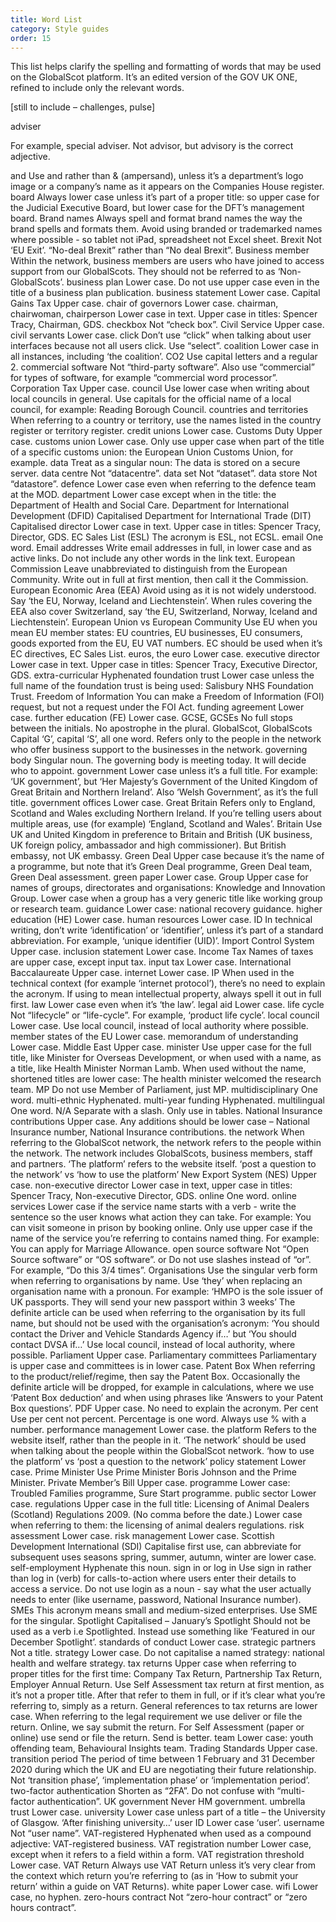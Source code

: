```yaml
---
title: Word List
category: Style guides
order: 15
---
```


This list helps clarify the spelling and formatting of words that may be used on the GlobalScot platform. It’s an edited version of the GOV UK ONE, refined to include only the relevant words. 

[still to include – challenges, pulse] 

adviser

For example, special adviser. Not advisor, but advisory is the correct adjective.

and
Use and rather than & (ampersand), unless it’s a department’s logo image or a company’s name as it appears on the Companies House register.
board
Always lower case unless it’s part of a proper title: so upper case for the Judicial Executive Board, but lower case for the DFT’s management board.
Brand names
Always spell and format brand names the way the brand spells and formats them. 
Avoid using branded or trademarked names where possible - so tablet not iPad, spreadsheet not Excel sheet. 
Brexit
Not ‘EU Exit’.
“No-deal Brexit” rather than “No deal Brexit”.
Business member
Within the network, business members are users who have joined to access support from our GlobalScots. They should not be referred to as ‘Non-GlobalScots’.
business plan
Lower case. Do not use upper case even in the title of a business plan publication.
business statement
Lower case.
Capital Gains Tax
Upper case.
chair of governors
Lower case.
chairman, chairwoman, chairperson
Lower case in text. Upper case in titles: Spencer Tracy, Chairman, GDS.
checkbox
Not “check box”.
Civil Service
Upper case.
civil servants
Lower case.
click
Don’t use “click” when talking about user interfaces because not all users click. Use “select”.
coalition
Lower case in all instances, including ‘the coalition’.
CO2
Use capital letters and a regular 2.
commercial software
Not “third-party software”. Also use “commercial” for types of software, for example “commercial word processor”.
Corporation Tax
Upper case.
council
Use lower case when writing about local councils in general. Use capitals for the official name of a local council, for example: Reading Borough Council.
countries and territories
When referring to a country or territory, use the names listed in the country register or territory register.
credit unions
Lower case.
Customs Duty
Upper case.
customs union
Lower case. Only use upper case when part of the title of a specific customs union: the European Union Customs Union, for example.
data
Treat as a singular noun: The data is stored on a secure server. 
data centre
Not “datacentre”.
data set
Not “dataset”.
data store
Not “datastore”.
defence
Lower case even when referring to the defence team at the MOD.
department
Lower case except when in the title: the Department of Health and Social Care.
Department for International Development (DFID)
Capitalised
Department for International Trade (DIT)
Capitalised
director
Lower case in text. Upper case in titles: Spencer Tracy, Director, GDS.
EC Sales List (ESL)
The acronym is ESL, not ECSL.
email
One word.
Email addresses
Write email addresses in full, in lower case and as active links. Do not include any other words in the link text.
European Commission
Leave unabbreviated to distinguish from the European Community. Write out in full at first mention, then call it the Commission.
European Economic Area (EEA)
Avoid using as it is not widely understood. Say ‘the EU, Norway, Iceland and Liechtenstein’.
When rules covering the EEA also cover Switzerland, say ‘the EU, Switzerland, Norway, Iceland and Liechtenstein’.
European Union vs European Community
Use EU when you mean EU member states: EU countries, EU businesses, EU consumers, goods exported from the EU, EU VAT numbers.
EC should be used when it’s EC directives, EC Sales List.
euros, the euro
Lower case.
executive director
Lower case in text. Upper case in titles: Spencer Tracy, Executive Director, GDS.
extra-curricular
Hyphenated
foundation trust
Lower case unless the full name of the foundation trust is being used: Salisbury NHS Foundation Trust.
Freedom of Information
You can make a Freedom of Information (FOI) request, but not a request under the FOI Act.
funding agreement
Lower case.
further education (FE)
Lower case.
GCSE, GCSEs
No full stops between the initials. No apostrophe in the plural.
GlobalScot, GlobalScots 
Capital ‘G’, capital ‘S’, all one word. Refers only to the people in the network who offer business support to the businesses in the network. 
governing body
Singular noun.
The governing body is meeting today. It will decide who to appoint.
government
Lower case unless it’s a full title. For example: ‘UK government’, but ‘Her Majesty’s Government of the United Kingdom of Great Britain and Northern Ireland’.
Also ‘Welsh Government’, as it’s the full title.
government offices
Lower case.
Great Britain
Refers only to England, Scotland and Wales excluding Northern Ireland.
If you’re telling users about multiple areas, use (for example) ‘England, Scotland and Wales’.
Britain
Use UK and United Kingdom in preference to Britain and British (UK business, UK foreign policy, ambassador and high commissioner). But British embassy, not UK embassy.
Green Deal
Upper case because it’s the name of a programme, but note that it’s Green Deal programme, Green Deal team, Green Deal assessment.
green paper
Lower case.
Group
Upper case for names of groups, directorates and organisations: Knowledge and Innovation Group.
Lower case when a group has a very generic title like working group or research team.
guidance
Lower case: national recovery guidance.
higher education (HE)
Lower case.
human resources
Lower case.
ID
In technical writing, don’t write ‘identification’ or ‘identifier’, unless it’s part of a standard abbreviation. For example, ‘unique identifier (UID)’.
Import Control System
Upper case.
inclusion statement
Lower case.
Income Tax
Names of taxes are upper case, except input tax.
input tax
Lower case.
International Baccalaureate
Upper case.
internet
Lower case.
IP
When used in the technical context (for example ‘internet protocol’), there’s no need to explain the acronym.
If using to mean intellectual property, always spell it out in full first. 
law
Lower case even when it’s ‘the law’.
legal aid
Lower case.
life cycle
Not “lifecycle” or “life-cycle”. For example, ‘product life cycle’.
local council
Lower case.
Use local council, instead of local authority where possible.
member states of the EU
Lower case.
memorandum of understanding
Lower case.
Middle East
Upper case.
minister
Use upper case for the full title, like Minister for Overseas Development, or when used with a name, as a title, like Health Minister Norman Lamb.
When used without the name, shortened titles are lower case: The health minister welcomed the research team.
MP
Do not use Member of Parliament, just MP.
multidisciplinary
One word.
multi-ethnic
Hyphenated.
multi-year funding
Hyphenated.
multilingual
One word.
N/A
Separate with a slash. Only use in tables.
National Insurance contributions
Upper case. Any additions should be lower case – National Insurance number, National Insurance contributions. 
the network
When referring to the GlobalScot network, the network refers to the people within the network. The network includes GlobalScots, business members, staff and partners. ‘The platform’ refers to the website itself. 
‘post a question to the network’ vs ‘how to use the platform’
New Export System (NES)
Upper case.
non-executive director
Lower case in text, upper case in titles: Spencer Tracy, Non-executive Director, GDS.
online
One word.
online services
Lower case if the service name starts with a verb - write the sentence so the user knows what action they can take. For example: You can visit someone in prison by booking online.
Only use upper case if the name of the service you’re referring to contains named thing. For example: You can apply for Marriage Allowance.
open source software
Not “Open Source software” or “OS software”.
or
Do not use slashes instead of “or”. For example, “Do this 3/4 times”.
Organisations
Use the singular verb form when referring to organisations by name. Use ‘they’ when replacing an organisation name with a pronoun.
For example: ‘HMPO is the sole issuer of UK passports. They will send your new passport within 3 weeks’
The definite article can be used when referring to the organisation by its full name, but should not be used with the organisation’s acronym: ‘You should contact the Driver and Vehicle Standards Agency if…’ but ‘You should contact DVSA if…’
Use local council, instead of local authority, where possible.
Parliament
Upper case.
Parliamentary committees
Parliamentary is upper case and committees is in lower case.
Patent Box
When referring to the product/relief/regime, then say the Patent Box. Occasionally the definite article will be dropped, for example in calculations, where we use ‘Patent Box deduction’ and when using phrases like ‘Answers to your Patent Box questions’.
PDF
Upper case. No need to explain the acronym.
Per cent
Use per cent not percent. Percentage is one word. Always use % with a number.
performance management
Lower case.
the platform
Refers to the website itself, rather than the people in it. ‘The network’ should be used when talking about the people within the GlobalScot network. 
 ‘how to use the platform’ vs ‘post a question to the network’
policy statement
Lower case.
Prime Minister
Use Prime Minister Boris Johnson and the Prime Minister.
Private Member’s Bill
Upper case.
programme
Lower case: Troubled Families programme, Sure Start programme.
public sector
Lower case.
regulations
Upper case in the full title: Licensing of Animal Dealers (Scotland) Regulations 2009. (No comma before the date.) Lower case when referring to them: the licensing of animal dealers regulations.
risk assessment
Lower case.
risk management
Lower case.
Scottish Development International (SDI)
Capitalise first use, can abbreviate for subsequent uses
seasons
spring, summer, autumn, winter are lower case.
self-employment
Hyphenate this noun.
sign in or log in
Use sign in rather than log in (verb) for calls-to-action where users enter their details to access a service.
Do not use login as a noun - say what the user actually needs to enter (like username, password, National Insurance number).
SMEs
This acronym means small and medium-sized enterprises. Use SME for the singular.
Spotlight
Capitalised – January’s Spotlight
Should not be used as a verb i.e Spotlighted. Instead use something like ‘Featured in our December Spotlight’. 
standards of conduct
Lower case.
strategic partners
Not a title.
strategy
Lower case. Do not capitalise a named strategy: national health and welfare strategy.
tax returns
Upper case when referring to proper titles for the first time: Company Tax Return, Partnership Tax Return, Employer Annual Return.
Use Self Assessment tax return at first mention, as it’s not a proper title.
After that refer to them in full, or if it’s clear what you’re referring to, simply as a return. General references to tax returns are lower case.
When referring to the legal requirement we use deliver or file the return. Online, we say submit the return. For Self Assessment (paper or online) use send or file the return. Send is better.
team
Lower case: youth offending team, Behavioural Insights team.
Trading Standards
Upper case.
transition period
The period of time between 1 February and 31 December 2020 during which the UK and EU are negotiating their future relationship. Not ‘transition phase’, ‘implementation phase’ or ‘implementation period’.
two-factor authentication
Shorten as “2FA”. Do not confuse with “multi-factor authentication”.
UK government
Never HM government.
umbrella trust
Lower case.
university
Lower case unless part of a title – the University of Glasgow. ‘After finishing university…’
user ID
Lower case ‘user’.
username
Not “user name”.
VAT-registered
Hyphenated when used as a compound adjective: VAT-registered business.
VAT registration number
Lower case, except when it refers to a field within a form.
VAT registration threshold
Lower case.
VAT Return
Always use VAT Return unless it’s very clear from the context which return you’re referring to (as in ‘How to submit your return’ within a guide on VAT Returns).
white paper
Lower case.
wifi
Lower case, no hyphen.
zero-hours contract
Not “zero-hour contract” or “zero hours contract”.
 

